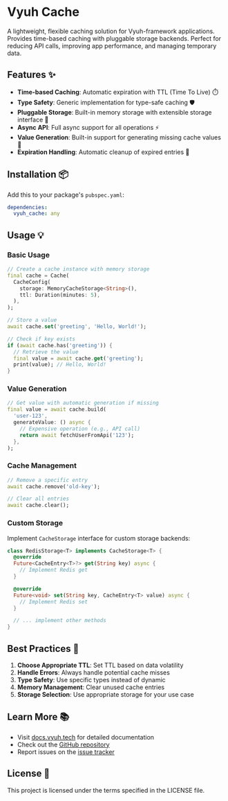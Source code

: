 # Vyuh Cache

A lightweight, flexible caching solution for Vyuh-framework applications. Provides time-based caching with pluggable storage backends. Perfect for reducing API calls, improving app performance, and managing temporary data.

## Features ✨

- **Time-based Caching**: Automatic expiration with TTL (Time To Live) ⏱️
- **Type Safety**: Generic implementation for type-safe caching 🛡️
- **Pluggable Storage**: Built-in memory storage with extensible storage interface 💾
- **Async API**: Full async support for all operations ⚡
- **Value Generation**: Built-in support for generating missing cache values 🔄
- **Expiration Handling**: Automatic cleanup of expired entries 🧹

## Installation 📦

Add this to your package's `pubspec.yaml`:

```yaml
dependencies:
  vyuh_cache: any
```

## Usage 💡

### Basic Usage

```dart
// Create a cache instance with memory storage
final cache = Cache(
  CacheConfig(
    storage: MemoryCacheStorage<String>(),
    ttl: Duration(minutes: 5),
  ),
);

// Store a value
await cache.set('greeting', 'Hello, World!');

// Check if key exists
if (await cache.has('greeting')) {
  // Retrieve the value
  final value = await cache.get('greeting');
  print(value); // Hello, World!
}
```

### Value Generation

```dart
// Get value with automatic generation if missing
final value = await cache.build(
  'user-123',
  generateValue: () async {
    // Expensive operation (e.g., API call)
    return await fetchUserFromApi('123');
  },
);
```

### Cache Management

```dart
// Remove a specific entry
await cache.remove('old-key');

// Clear all entries
await cache.clear();
```

### Custom Storage

Implement `CacheStorage` interface for custom storage backends:

```dart
class RedisStorage<T> implements CacheStorage<T> {
  @override
  Future<CacheEntry<T>?> get(String key) async {
    // Implement Redis get
  }

  @override
  Future<void> set(String key, CacheEntry<T> value) async {
    // Implement Redis set
  }

  // ... implement other methods
}
```

## Best Practices 🎯

1. **Choose Appropriate TTL**: Set TTL based on data volatility
2. **Handle Errors**: Always handle potential cache misses
3. **Type Safety**: Use specific types instead of dynamic
4. **Memory Management**: Clear unused cache entries
5. **Storage Selection**: Use appropriate storage for your use case

## Learn More 📚

- Visit [docs.vyuh.tech](https://docs.vyuh.tech) for detailed documentation
- Check out the [GitHub repository](https://github.com/vyuh-tech/vyuh)
- Report issues on the [issue tracker](https://github.com/vyuh-tech/vyuh/issues)

## License 📄

This project is licensed under the terms specified in the LICENSE file.
